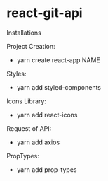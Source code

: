 # react-git-api

Installations

Project Creation:
  - yarn create react-app NAME

Styles:
  - yarn add styled-components
  
Icons Library:
  - yarn add react-icons
  
Request of API:
  - yarn add axios
  
PropTypes:
  - yarn add prop-types
